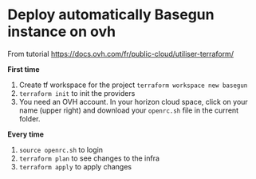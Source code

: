 # Deploy automatically Basegun instance on ovh

From tutorial https://docs.ovh.com/fr/public-cloud/utiliser-terraform/

**First time**
1. Create tf workspace for the project
 `terraform workspace new basegun`
2. `terraform init` to init the providers
3. You need an OVH account. In your horizon cloud space, click on your name (upper right) and download your `openrc.sh` file in the current folder.

**Every time**
1. `source openrc.sh` to login
2. `terraform plan` to see changes to the infra
3. `terraform apply` to apply changes